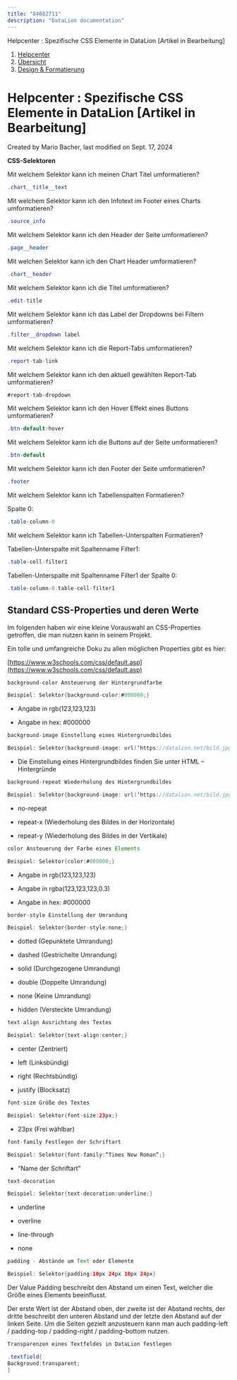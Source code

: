 ```yaml
---
title: "84082711"
description: "DataLion documentation"
---
```


Helpcenter : Spezifische CSS Elemente in DataLion \[Artikel in Bearbeitung\]  

1.  [Helpcenter](index.html)
2.  [Übersicht](2982609.html)
3.  [Design & Formatierung](3407981.html)

# Helpcenter : Spezifische CSS Elemente in DataLion \[Artikel in Bearbeitung\]

Created by Mario Bacher, last modified on Sept. 17, 2024

**CSS-Selektoren**

Mit welchem Selektor kann ich meinen Chart Titel umformatieren?

```java
.chart__title__text
```

Mit welchem Selektor kann ich den Infotext im Footer eines Charts umformatieren?

```java
.source_info
```

Mit welchem Selektor kann ich den Header der Seite umformatieren?

```java
.page__header
```

Mit welchen Selektor kann ich den Chart Header umformatieren?

```java
.chart__header
```

Mit welchem Selektor kann ich die Titel umformatieren?

```java
.edit-title
```

Mit welchem Selektor kann ich das Label der Dropdowns bei Filtern umformatieren?

```java
.filter__dropdown label
```

Mit welchem Selektor kann ich die Report-Tabs umformatieren?

```java
.report-tab-link
```

Mit welchem Selektor kann ich den aktuell gewählten Report-Tab umformatieren?

```java
#report-tab-dropdown
```

Mit welchem Selektor kann ich den Hover Effekt eines Buttons umformatieren?

```java
.btn-default:hover
```

Mit welchem Selektor kann ich die Buttons auf der Seite umformatieren?

```java
.btn-default
```

Mit welchem Selektor kann ich den Footer der Seite umformatieren?

```java
.footer
```

Mit welchem Selektor kann ich Tabellenspalten Formatieren?

Spalte 0:

```java
.table-column-0
```

Mit welchem Selektor kann ich Tabellen-Unterspalten Formatieren?

Tabellen-Unterspalte mit Spaltenname Filter1:

```java
.table-cell-filter1
```

Tabellen-Unterspalte mit Spaltenname Filter1 der Spalte 0:

```java
.table-column-0.table-cell-filter1
```

## **Standard CSS-Properties und deren Werte**

Im folgenden haben wir eine kleine Vorauswahl an CSS-Properties getroffen, die man nutzen kann in seinem Projekt. 

Ein tolle und umfangreiche Doku zu allen möglichen Properties gibt es hier:

[https://www.w3schools.com/css/default.asp](https://www.w3schools.com/css/default.asp)

```java
background-color Ansteuerung der Hintergrundfarbe

Beispiel: Selektor{background-color:#000000;}
```

-   Angabe in rgb(123,123,123)
    
-   Angabe in hex: #000000
    

```java
background-image Einstellung eines Hintergrundbildes

Beispiel: Selektor{background-image: url(‘https://datalion.net/bild.jpg’);}
```

-   Die Einstellung eines Hintergrundbildes finden Sie unter HTML – Hintergründe
    

```java
background-repeat Wiederholung des Hintergrundbildes

Beispiel: Selektor{background-image: url(‘https://datalion.net/bild.jpg’);background-repeat:no-repeat;}
```

-   no-repeat
    
-   repeat-x (Wiederholung des Bildes in der Horizontale)
    
-   repeat-y (Wiederholung des Bildes in der Vertikale)
    

```java
color Ansteuerung der Farbe eines Elements

Beispiel: Selektor{color:#000000;}
```

-   Angabe in rgb(123,123,123)
    
-   Angabe in rgba(123,123,123,0.3)
    
-   Angabe in hex: #000000
    

```java
border-style Einstellung der Umrandung

Beispiel: Selektor{border-style:none;}
```

-   dotted (Gepunktete Umrandung)
    
-   dashed (Gestrichelte Umrandung)
    
-   solid (Durchgezogene Umrandung)
    
-   double (Doppelte Umrandung)
    
-   none (Keine Umrandung)
    
-   hidden (Versteckte Umrandung)
    

```java
text-align Ausrichtung des Textes

Beispiel: Selektor{text-align:center;}
```

-   center (Zentriert)
    
-   left (Linksbündig)
    
-   right (Rechtsbündig)
    
-   justify (Blocksatz)
    

```java
font-size Größe des Textes

Beispiel: Selektor{font-size:23px;}
```

-   23px (Frei wählbar)
    

```java
font-family Festlegen der Schriftart

Beispiel: Selektor{font-family:“Times New Roman“;}
```

-   “Name der Schriftart”
    

```java
text-decoration

Beispiel: Selektor{text-decoration:underline;}
```

-   underline
    
-   overline
    
-   line-through
    
-   none
    

```java
padding - Abstände um Text oder Elemente

Beispiel: Selektor{padding:10px 24px 10px 24px}
```

Der Value Padding beschreibt den Abstand um einen Text, welcher die Größe eines Elements beeinflusst.

Der erste Wert ist der Abstand oben, der zweite ist der Abstand rechts, der dritte beschreibt den unteren Abstand und der letzte den Abstand auf der linken Seite. Um die Seiten gezielt anzusteuern kann man auch padding-left / padding-top / padding-right / padding-bottom nutzen.

```java
Transparenzen eines Textfeldes in DataLion festlegen

.textfield{
Background:transparent;
}
```